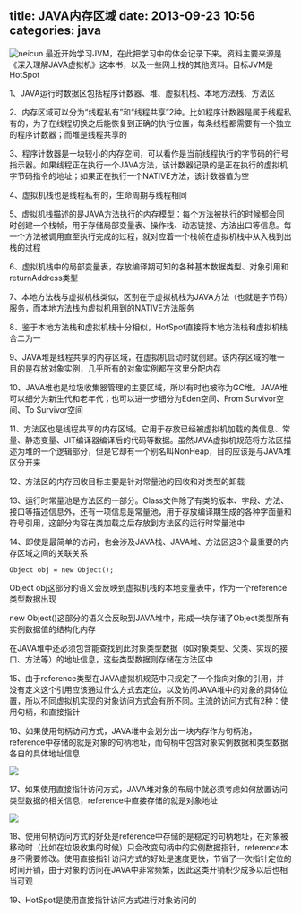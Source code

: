 title: JAVA内存区域
date: 2013-09-23 10:56
categories: java 
---
![neicun](http://pic.kyfxbl.com/neicun.jpg)
最近开始学习JVM，在此把学习中的体会记录下来。资料主要来源是《深入理解JAVA虚拟机》这本书，以及一些网上找的其他资料。目标JVM是HotSpot
<!--more-->

1、JAVA运行时数据区包括程序计数器、堆、虚拟机栈、本地方法栈、方法区 

2、内存区域可以分为“线程私有”和“线程共享”2种。比如程序计数器是属于线程私有的，为了在线程切换之后能恢复到正确的执行位置，每条线程都需要有一个独立的程序计数器；而堆是线程共享的 

3、程序计数器是一块较小的内存空间，可以看作是当前线程执行的字节码的行号指示器。如果线程正在执行一个JAVA方法，该计数器记录的是正在执行的虚拟机字节码指令的地址；如果正在执行一个NATIVE方法，该计数器值为空 

4、虚拟机栈也是线程私有的，生命周期与线程相同 

5、虚拟机栈描述的是JAVA方法执行的内存模型：每个方法被执行的时候都会同时创建一个栈帧，用于存储局部变量表、操作栈、动态链接、方法出口等信息。每一个方法被调用直至执行完成的过程，就对应着一个栈帧在虚拟机栈中从入栈到出栈的过程 

6、虚拟机栈中的局部变量表，存放编译期可知的各种基本数据类型、对象引用和returnAddress类型 

7、本地方法栈与虚拟机栈类似，区别在于虚拟机栈为JAVA方法（也就是字节码）服务，而本地方法栈为虚拟机用到的NATIVE方法服务 

8、鉴于本地方法栈和虚拟机栈十分相似，HotSpot直接将本地方法栈和虚拟机栈合二为一 

9、JAVA堆是线程共享的内存区域，在虚拟机启动时就创建。该内存区域的唯一目的是存放对象实例，几乎所有的对象实例都在这里分配内存 

10、JAVA堆也是垃圾收集器管理的主要区域，所以有时也被称为GC堆。JAVA堆可以细分为新生代和老年代；也可以进一步细分为Eden空间、From Survivor空间、To Survivor空间 

11、方法区也是线程共享的内存区域。它用于存放已经被虚拟机加载的类信息、常量、静态变量、JIT编译器编译后的代码等数据。虽然JAVA虚拟机规范将方法区描述为堆的一个逻辑部分，但是它却有一个别名叫NonHeap，目的应该是与JAVA堆区分开来 

12、方法区的内存回收目标主要是针对常量池的回收和对类型的卸载 

13、运行时常量池是方法区的一部分。Class文件除了有类的版本、字段、方法、接口等描述信息外，还有一项信息是常量池，用于存放编译期生成的各种字面量和符号引用，这部分内容在类加载之后存放到方法区的运行时常量池中 

14、即使是最简单的访问，也会涉及JAVA栈、JAVA堆、方法区这3个最重要的内存区域之间的关联关系

```
Object obj = new Object();
```
Object obj这部分的语义会反映到虚拟机栈的本地变量表中，作为一个reference类型数据出现 

new Object()这部分的语义会反映到JAVA堆中，形成一块存储了Object类型所有实例数据值的结构化内存 

在JAVA堆中还必须包含能查找到此对象类型数据（如对象类型、父类、实现的接口、方法等）的地址信息，这些类型数据则存储在方法区中 

15、由于reference类型在JAVA虚拟机规范中只规定了一个指向对象的引用，并没有定义这个引用应该通过什么方式去定位，以及访问JAVA堆中的对象的具体位置，所以不同虚拟机实现的对象访问方式会有所不同。主流的访问方式有2种：使用句柄，和直接指针 

16、如果使用句柄访问方式，JAVA堆中会划分出一块内存作为句柄池，reference中存储的就是对象的句柄地址，而句柄中包含对象实例数据和类型数据各自的具体地址信息 

![](http://dl.iteye.com/upload/attachment/549061/0feb3df8-48e5-3bb7-b26b-d91a7faea80b.jpg)

17、如果使用直接指针访问方式，JAVA堆对象的布局中就必须考虑如何放置访问类型数据的相关信息，reference中直接存储的就是对象地址 

![](http://dl.iteye.com/upload/attachment/549065/372e2a0b-0f12-384a-8278-c2c6606e6304.jpg)

18、使用句柄访问方式的好处是reference中存储的是稳定的句柄地址，在对象被移动时（比如在垃圾收集的时候）只会改变句柄中的实例数据指针，reference本身不需要修改。使用直接指针访问方式的好处是速度更快，节省了一次指针定位的时间开销，由于对象的访问在JAVA中非常频繁，因此这类开销积少成多以后也相当可观 

19、HotSpot是使用直接指针访问方式进行对象访问的